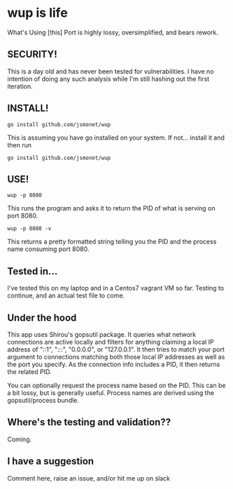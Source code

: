 # wup is life

What's Using [this] Port is highly lossy, oversimplified, and bears rework.

## SECURITY!
This is a day old and has never been tested for vulnerabilities. I have no intention of doing any such analysis while I'm still hashing out the first iteration. 

## INSTALL!

`go install github.com/jsmonet/wup`

This is assuming you have go installed on your system. If not... install it and then run

`go install github.com/jsmonet/wup`

## USE!

```
wup -p 8080
```

This runs the program and asks it to return the PID of what is serving on port 8080.

```
wup -p 8080 -v
```

This returns a pretty formatted string telling you the PID and the process name consuming port 8080.

## Tested in...

I've tested this on my laptop and in a Centos7 vagrant VM so far. Testing to continue, and an actual test file to come.

## Under the hood

This app uses Shirou's gopsutil package. It queries what network connections are active locally and filters for anything claiming a local IP address of "::1", ":::", "0.0.0.0", or "127.0.0.1". It then tries to match your port argument to connections matching both those local IP addresses as well as the port you specify. As the connection info includes a PID, it then returns the related PID. 

You can optionally request the process name based on the PID. This can be a bit lossy, but is generally useful. Process names are derived using the gopsutil/process bundle. 

## Where's the testing and validation??

Coming. 

## I have a suggestion

Comment here, raise an issue, and/or hit me up on slack